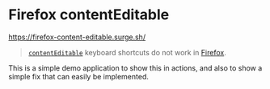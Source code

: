 # Firefox contentEditable

https://firefox-content-editable.surge.sh/

> [`contentEditable`](https://developer.mozilla.org/en-US/docs/Web/HTML/Global_attributes/contenteditable) keyboard shortcuts do not work in [Firefox](https://www.mozilla.org/en-US/firefox/).

This is a simple demo application to show this in actions, and also to show a simple fix that can easily be implemented.
